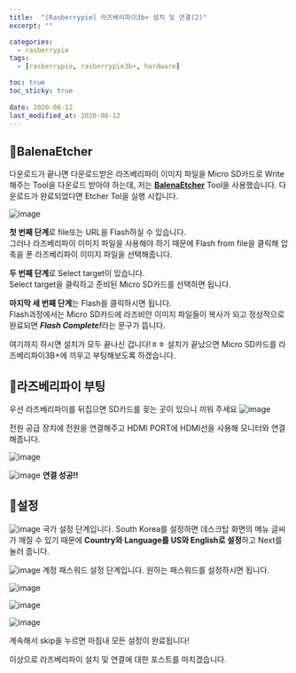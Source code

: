 ```yaml
---
title:  "[Rasberrypie] 라즈베리파이3b+ 설치 및 연결(2)"
excerpt: ""

categories:
  - rasberrypie
tags:
  - [rasberrypie, rasberrypie3b+, hardware]

toc: true
toc_sticky: true
 
date: 2020-08-12
last_modified_at: 2020-08-12
---
```


## 📜BalenaEtcher
다운로드가 끝나면 다운로드받은 라즈베리파이 이미지 파일을 Micro SD카드로 Write해주는 Tool을 다운로드 받아야 하는데, 저는 <b>[BalenaEtcher](https://www.balena.io/etcher/)</b> Tool을 사용했습니다.
다운로드가 완료되었다면 Etcher Tol을 실행 시킵니다.


![image](https://user-images.githubusercontent.com/59803206/90085878-fc1cee80-dd53-11ea-8266-08f1b47fbb8a.png)  

<b>첫 번째 단계</b>로 file또는 URL을 Flash하실 수 있습니다.  
그러나 라즈베리파이 이미지 파일을 사용해야 하기 때문에 Flash from file을 클릭해 압축을 푼 라즈베리파이 이미지 파일을 선택해줍니다.    

<b>두 번째 단계</b>로 Select target이 있습니다.  
Select target을 클릭하고 준비된 Micro SD카드를 선택하면 됩니다.    

<b>마지막 세 번째 단계</b>는 Flash을 클릭하시면 됩니다.  
Flash과정에서는 Micro SD카드에 라즈비안 이미지 파일들이 복사가 되고 정상적으로 완료되면 <i><b>Flash Complete!</b></i>라는 문구가 뜹니다.   


여기까지 하시면 설치가 모두 끝나신 겁니다!ㅎㅎ
설치가 끝났으면 Micro SD카드를 라즈베리파이3B+에 끼우고 부팅해보도록 하겠습니다.  

## 📜라즈베리파이 부팅
우선 라즈베리파이를 뒤집으면 SD카드를 꽂는 곳이 있으니 끼워 주세요
![image](https://github.com/rin1004/rin1004.github.io/assets/59803206/ed1e6fb0-0903-4855-bfe7-e4634e9d36fe)


전원 공급 장치에 전원을 연결해주고 HDMI PORT에 HDMI선을 사용해 모니터와 연결해줍니다.

![image](https://github.com/rin1004/rin1004.github.io/assets/59803206/a3a9dfab-5711-4fb4-b9bc-0e775e910a1e)

![image](https://github.com/rin1004/rin1004.github.io/assets/59803206/b88432bd-b849-47ea-82c2-cf07d9e37ff8)
**연결 성공!!**


## 📜설정

![image](https://github.com/rin1004/rin1004.github.io/assets/59803206/294e0185-ccea-4eb4-8827-bfb8000a1851)
국가 설정 단계입니다.
 South Korea를 설정하면 데스크탑 화면의 메뉴 글씨가 깨질 수 있기 때문에 **Country와 Language를 US와 English로 설정**하고 Next를 눌러 줍니다.


![image](https://github.com/rin1004/rin1004.github.io/assets/59803206/d13e51ff-14d6-407f-b0ea-8acd97c0c708)
계정 패스워드 설정 단계입니다.
원하는 패스워드를 설정하시면 됩니다.

![image](https://github.com/rin1004/rin1004.github.io/assets/59803206/9d97d156-c2fd-46ee-8bb1-0f95d25d27e1)

![image](https://github.com/rin1004/rin1004.github.io/assets/59803206/8af71869-21f8-424d-b52a-791f91d86179)

![image](https://github.com/rin1004/rin1004.github.io/assets/59803206/7182b9f0-ddb1-49a4-838d-5a67e5b21f57)

계속해서 skip을 누르면 마침내 모든 설정이 완료됩니다!

이상으로 라즈베리파이 설치 및 연결에 대한 포스트를 마치겠습니다.